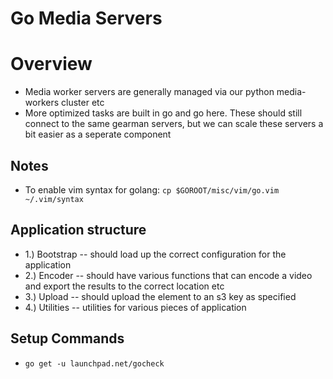 Go Media Servers
=

Overview
=

-	Media worker servers are generally managed via our python media-workers cluster etc
-	More optimized tasks are built in go and go here. These should still connect to the same gearman servers, but we can scale these servers a bit easier as a seperate component

Notes
-

-	To enable vim syntax for golang: `cp $GOROOT/misc/vim/go.vim ~/.vim/syntax`



Application structure
-

-	1.) Bootstrap -- should load up the correct configuration for the application
-	2.) Encoder -- should have various functions that can encode a video and export the results to the correct location etc
-	3.) Upload -- should upload the element to an s3 key as specified 
-	4.) Utilities -- utilities for various pieces of application

Setup Commands
-

-	`go get -u launchpad.net/gocheck`




